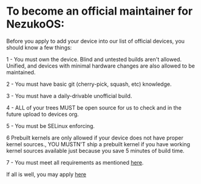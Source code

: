 # To become an official maintainer for NezukoOS:

Before you apply to add your device into our list of official devices, you should know a few things:

1 - You must own the device. Blind and untested builds aren't allowed. Unified, and devices with minimal hardware changes are also allowed to be maintained.

2 - You must have basic git (cherry-pick, squash, etc)  knowledge.

3 - You must have a daily-drivable unofficial build.

4 - ALL of your trees MUST be open source for us to check and in the future upload to devices org.

5 - You must be SELinux enforcing.

6 Prebuilt kernels are only allowed if your device does not have proper kernel sources., YOU MUSTN'T ship a prebuilt kernel if you have working kernel sources available just because you save 5 minutes of build time.

7 - You must meet all requirements as mentioned [here](requirements.md).

If all is well, you may apply [here](https://github.com/NezukoOS/official_devices/issues/new/choose9)
